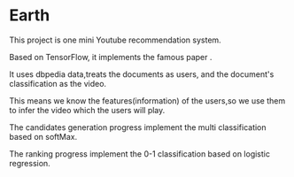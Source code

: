 # Earth

This project is one mini Youtube recommendation system.

Based on TensorFlow, it implements the famous paper <Deep Neural Networks for YouTube Recommendations>.

It uses dbpedia data,treats the documents as users, and the document's classification as the video.

This means we know the features(information) of the users,so we use them to infer the video which the users will play.

The candidates generation progress implement the multi classification based on softMax.

The ranking  progress implement the 0-1 classification based on logistic regression.
